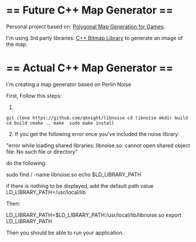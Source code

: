# == Future C++ Map Generator ==

Personal project based on: [Polygonal Map Generation for Games](www-cs-students.stanford.edu/~amitp/game-programming/polygon-map-generation).

I'm using 3rd party libraries: [C++ Bitmap Library](https://github.com/ArashPartow/bitmap) to generate an image of the map.

# == Actual C++ Map Generator ==

I'm creating a map generator based on Perlin Noise

First, Follow this steps:

1) 
`git clone https://github.com/qknight/libnoise
cd libnoise
mkdir build
cd build
cmake ..
make 
sudo make install `

2) If you get the following error once you've included the noise library:

"error while loading shared libraries: libnoise.so: cannot open shared object file: No such file or directory"

do the following:

sudo find / -name libnoise.so
echo $LD_LIBRARY_PATH

if there is nothing to be displayed, add the default path value
LD_LIBRARY_PATH=/usr/local/lib

Then:

LD_LIBRARY_PATH=$LD_LIBRARY_PATH:/usr/local/lib/libnoise.so
export LD_LIBRARY_PATH

Then you should be able to run your application.
